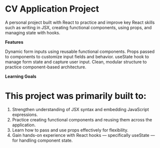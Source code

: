 # CV Application Project

A personal project built with React to practice and improve key React skills such as writing in JSX, creating functional components, using props, and managing state with hooks.

**Features**

Dynamic form inputs using reusable functional components.
Props passed to components to customize input fields and behavior.
useState hook to manage form state and capture user input.
Clean, modular structure to practice component-based architecture.

**Learning Goals**

# This project was primarily built to:
  1. Strengthen understanding of JSX syntax and embedding JavaScript expressions.
  2. Practice creating functional components and reusing them across the application.
  3. Learn how to pass and use props effectively for flexibility.
  4. Gain hands-on experience with React hooks — specifically useState — for handling component state.
